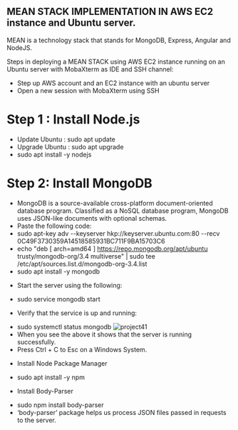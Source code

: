 ## MEAN STACK IMPLEMENTATION IN AWS EC2 instance and Ubuntu server. 

MEAN is a technology stack that stands for MongoDB, Express, Angular and NodeJS.

Steps in deploying a MEAN STACK using AWS EC2 instance running on an Ubuntu server with MobaXterm as IDE and SSH channel:

- Step up AWS account and an EC2 instance with an ubuntu server
- Open a new session with MobaXterm using SSH

# Step 1 : Install Node.js
- Update Ubuntu : sudo apt update
- Upgrade Ubuntu : sudo apt upgrade
- sudo apt install -y nodejs

# Step 2: Install MongoDB
- MongoDB is a source-available cross-platform document-oriented database program. Classified as a NoSQL database program, MongoDB uses JSON-like documents with optional schemas.
- Paste the following code:
- sudo apt-key adv --keyserver hkp://keyserver.ubuntu.com:80 --recv 0C49F3730359A14518585931BC711F9BA15703C6
- echo "deb [ arch=amd64 ] https://repo.mongodb.org/apt/ubuntu trusty/mongodb-org/3.4 multiverse" | sudo tee /etc/apt/sources.list.d/mongodb-org-3.4.list
- sudo apt install -y mongodb
+ Start the server using the following:
- sudo service mongodb start
+ Verify that the service is up and running:
- sudo systemctl status mongodb
![project41](https://user-images.githubusercontent.com/40290711/120465841-5005cc00-c396-11eb-82fb-c06a19d39eca.png)
- When you see the above it shows that the server is running successfully.
- Press Ctrl + C to Esc on a Windows System.
+ Install Node Package Manager
- sudo apt install -y npm
+ Install Body-Parser
- sudo npm install body-parser
- ‘body-parser’ package helps us process JSON files passed in requests to the server.
